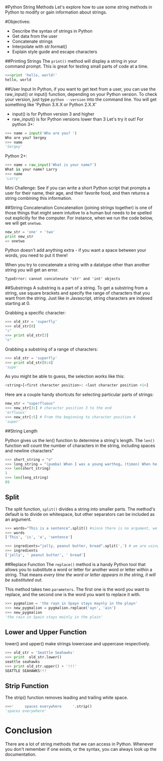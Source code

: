 
#Python String Methods
Let's explore how to use some string methods in Python to modify or gain information about strings.

#Objectives:
+ Describe the syntax of strings in Python
+ Get data from the user
+ Concatenate strings
+ Interpolate with str.format()
+ Explain style guide and escape characters


##Printing Strings
The `print()` method will display a string in your command prompt. This is great for testing small parts of code at a time.

```python
>>>print 'hello, world!'
hello, world
```

##User Input
In Python, if you want to get text from a user, you can use the raw_input() or input() function, depending on your Python version.
To check your version, just type `python --version` into the command line. You will get something like 'Python 3.X.X or Python 2.X.X'
* input() is for Python version 3 and higher
* raw_input() is for Python versions lower than 3
Let's try it out!
For python 3+:

```python
>>> name = input('Who are you? ')
Who are you? Sergey
>>> name
'Sergey'
```

Python 2+:
```python
>>> name = raw_input('What is your name?')
What is your name? Larry
>>> name
'Larry'
```

Mini Challenge: See if you can write a short Python script that prompts a user for their name, their age, and their favorite food, and then returns a string combining this information.

##String Concatenation
Concatenation (joining strings together) is one of those things that might seem intuitive to a human but needs to be spelled out explicitly for the computer. For instance, when we run the code below, we will get `onetwo`.

```python
new_str = 'one' + 'two'
print new_str
=> onetwo
```
Python doesn't add anything extra - if you want a space between your words, you need to put it there!

When you try to concatenate a string with a datatype other than another string you will get an error.
```
TypeError: cannot concatenate 'str' and 'int' objects
```

##Substrings
A substring is a part of a string.  To get a substring from a string, use square brackets and specify the range of characters that you want from the string. Just like in Javascript, string characters are indexed starting at 0.

Grabbing a specific character:
```python
>>> old_str = 'superfly'
>>> old_str[0]
"s"
>>> print old_str[3]
"e"
```

Grabbing a substring of a range of characters:
```python
>>> old_str = 'superfly'
>>> print old_str[0:4]
'supe'
```
As you might be able to guess, the selection works like this:
```python
<string>[<first character position>: <last character position +1>]
```
Here are a couple handy shortcuts for selecting particular parts of strings:

```python
new_str = "superfluous"
>>> new_str[3:] # character position 3 to the end
'erfluous'
>>> new_str[:5] # From the beginning to character position 4
'super'
```
##String Length

Python gives us the len() function to determine a string's length. The `len()` function will count the number of characters in the string, including spaces and newline characters"

```python
>>> short_string = "o"
>>> long_string = "(pumba) When I was a young warthog… (timon) When he was a young waaarthoooooooooooooog!"
>>> len(short_string)
1
>>> len(long_string)
89
```
## Split
The split function, `split()` divides a string into smaller parts. The method's default is to divide on whitespace, but other separators can be included as an argument. 
```python
>>> words="This is a sentence".split() #since there is no argument, we are splitting on whitespace.
>>> words
['This', 'is', 'a', 'sentence']

>>> ingredients="jelly, peanut butter, bread".split(',') # we are using a comma as the divider here.
>>> ingredients
['jelly', ' peanut butter', ' bread']
```

##Replace Function
The `replace()` method is a handy Python tool that allows you to substitute a word or letter for another word or letter within a string. That means *every time the word or letter appears in the string, it will be substituted out.* 

This method takes two `parameters`. The first one is the word you want to replace, and the second one is the word you want to replace it with.


```python
>>> pygmalion = 'the rayn in Spayn stays maynly in the playn'
>>> new_pygmalion = pygmalion.replace('ayn', 'ain')
>>> new_pygmalion
'the rain in Spain stays mainly in the plain'
```


## Lower and Upper Function
lower() and upper() make strings lowercase and uppercase respectively.

```python
>>> old_str = 'Seattle Seahawks'
>>> print  old_str.lower()
seattle seahawks
>>> print old_str.upper() + '!!!'
SEATTLE SEAHAWKS!!!
```

## Strip Function
The strip() function removes leading and trailing white space.
```python
>>>'     spaces everywhere     '.strip()
'spaces everywhere'
```


# Conclusion
There are a lot of string methods that we can access in Python. Whenever you don't remember if one exists, or the syntax, you can always look up the documentation.
